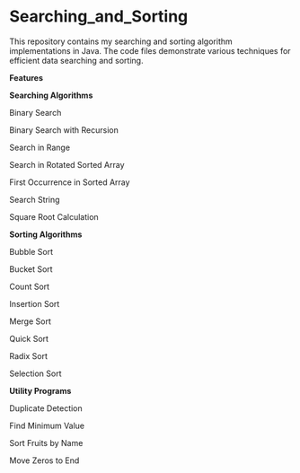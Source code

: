 # Searching_and_Sorting
This repository contains my searching and sorting algorithm implementations in Java. The code files demonstrate various techniques for efficient data searching and sorting.

**Features**

**Searching Algorithms**

Binary Search

Binary Search with Recursion

Search in Range

Search in Rotated Sorted Array

First Occurrence in Sorted Array

Search String

Square Root Calculation

**Sorting Algorithms**

Bubble Sort

Bucket Sort

Count Sort

Insertion Sort

Merge Sort

Quick Sort

Radix Sort

Selection Sort

**Utility Programs**

Duplicate Detection

Find Minimum Value

Sort Fruits by Name

Move Zeros to End
